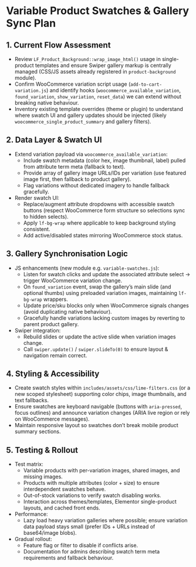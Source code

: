 # Variable Product Swatches & Gallery Sync Plan

## 1. Current Flow Assessment
- Review `LF_Product_Background::wrap_image_html()` usage in single-product templates and ensure Swiper gallery markup is centrally managed (CSS/JS assets already registered in `product-background` module).
- Confirm WooCommerce variation script usage (`add-to-cart-variation.js`) and identify hooks (`woocommerce_available_variation`, `found_variation`, `show_variation`, `reset_data`) we can extend without breaking native behaviour.
- Inventory existing template overrides (theme or plugin) to understand where swatch UI and gallery updates should be injected (likely `woocommerce_single_product_summary` and gallery filters).

## 2. Data Layer & Swatch UI
- Extend variation payload via `woocommerce_available_variation`:
  - Include swatch metadata (color hex, image thumbnail, label) pulled from attribute term meta (fallback to text).
  - Provide array of gallery image URLs/IDs per variation (use featured image first, then fallback to product gallery).
  - Flag variations without dedicated imagery to handle fallback gracefully.
- Render swatch UI:
  - Replace/augment attribute dropdowns with accessible swatch buttons (respect WooCommerce form structure so selections sync to hidden selects).
  - Apply `lf-bg-wrap` where applicable to keep background styling consistent.
  - Add active/disabled states mirroring WooCommerce stock status.

## 3. Gallery Synchronisation Logic
- JS enhancements (new module e.g. `variable-swatches.js`):
  - Listen for swatch clicks and update the associated attribute select → trigger WooCommerce variation change.
  - On `found_variation` event, swap the gallery’s main slide (and optional thumbs) using preloaded variation images, maintaining `lf-bg-wrap` wrappers.
  - Update price/sku blocks only when WooCommerce signals changes (avoid duplicating native behaviour).
  - Gracefully handle variations lacking custom images by reverting to parent product gallery.
- Swiper integration:
  - Rebuild slides or update the active slide when variation images change.
  - Call `swiper.update()` / `swiper.slideTo(0)` to ensure layout & navigation remain correct.

## 4. Styling & Accessibility
- Create swatch styles within `includes/assets/css/lime-filters.css` (or a new scoped stylesheet) supporting color chips, image thumbnails, and text fallbacks.
- Ensure swatches are keyboard navigable (buttons with `aria-pressed`, focus outlines) and announce variation changes (ARIA live region or rely on WooCommerce messages).
- Maintain responsive layout so swatches don’t break mobile product summary sections.

## 5. Testing & Rollout
- Test matrix:
  - Variable products with per-variation images, shared images, and missing images.
  - Products with multiple attributes (color + size) to ensure interdependent swatches behave.
  - Out-of-stock variations to verify swatch disabling works.
  - Interaction across themes/templates, Elementor single-product layouts, and cached front ends.
- Performance:
  - Lazy load heavy variation galleries where possible; ensure variation data payload stays small (prefer IDs + URLs instead of base64/image blobs).
- Gradual rollout:
  - Feature flag or filter to disable if conflicts arise.
  - Documentation for admins describing swatch term meta requirements and fallback behaviour.
